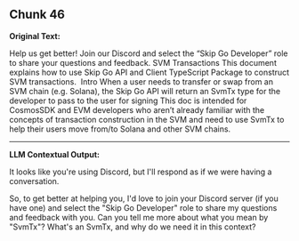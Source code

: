 ## Chunk 46

**Original Text:**

Help us get better! Join our Discord and select the “Skip Go Developer” role to share your questions and feedback. SVM Transactions
This document explains how to use Skip Go API and Client TypeScript Package to construct SVM transactions. ​
Intro
When a user needs to transfer or swap from an SVM chain (e.g. Solana), the Skip Go API will return an SvmTx type for the developer to pass to the user for signing
This doc is intended for CosmosSDK and EVM developers who aren’t already familiar with the concepts of transaction construction in the SVM and need to use SvmTx to help their users move from/to Solana and other SVM chains.

---

**LLM Contextual Output:**

It looks like you're using Discord, but I'll respond as if we were having a conversation.

So, to get better at helping you, I'd love to join your Discord server (if you have one) and select the "Skip Go Developer" role to share my questions and feedback with you. Can you tell me more about what you mean by "SvmTx"? What's an SvmTx, and why do we need it in this context?
